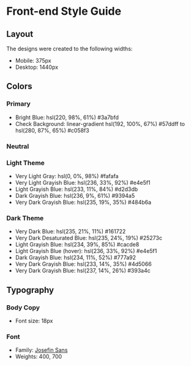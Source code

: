 # Front-end Style Guide

## Layout

The designs were created to the following widths:

- Mobile: 375px
- Desktop: 1440px

## Colors

### Primary

- Bright Blue: hsl(220, 98%, 61%) 	#3a7bfd
- Check Background: linear-gradient hsl(192, 100%, 67%) #57ddff to hsl(280, 87%, 65%) #c058f3

### Neutral

### Light Theme

- Very Light Gray: hsl(0, 0%, 98%) 	#fafafa
- Very Light Grayish Blue: hsl(236, 33%, 92%) 	#e4e5f1
- Light Grayish Blue: hsl(233, 11%, 84%) #d2d3db
- Dark Grayish Blue: hsl(236, 9%, 61%) 	#9394a5
- Very Dark Grayish Blue: hsl(235, 19%, 35%) 	#484b6a

### Dark Theme

- Very Dark Blue: hsl(235, 21%, 11%) 	#161722
- Very Dark Desaturated Blue: hsl(235, 24%, 19%) 	#25273c
- Light Grayish Blue: hsl(234, 39%, 85%) #cacde8
- Light Grayish Blue (hover): hsl(236, 33%, 92%)  	#e4e5f1
- Dark Grayish Blue: hsl(234, 11%, 52%) #777a92
- Very Dark Grayish Blue: hsl(233, 14%, 35%) 	#4d5066
- Very Dark Grayish Blue: hsl(237, 14%, 26%) 	#393a4c

## Typography

### Body Copy

- Font size: 18px

### Font

- Family: [Josefin Sans](https://fonts.google.com/specimen/Josefin+Sans)
- Weights: 400, 700
